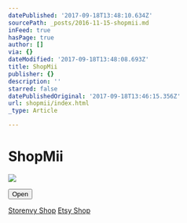 ```yaml
---
datePublished: '2017-09-18T13:48:10.634Z'
sourcePath: _posts/2016-11-15-shopmii.md
inFeed: true
hasPage: true
author: []
via: {}
dateModified: '2017-09-18T13:48:08.693Z'
title: ShopMii
publisher: {}
description: ''
starred: false
datePublishedOriginal: '2017-09-18T13:46:15.356Z'
url: shopmii/index.html
_type: Article

---
```

# **ShopMii**
![](https://the-grid-user-content.s3-us-west-2.amazonaws.com/aed58cd6-9364-4a3f-b48e-46b506f9315d.jpg)

<button data-role="cta" style="">Open</button>

[Storenvy Shop][0]
[Etsy Shop][1]

[0]: https://lgsignd.storenvy.com/
[1]: https://www.etsy.com/shop/lgsamicrafts/